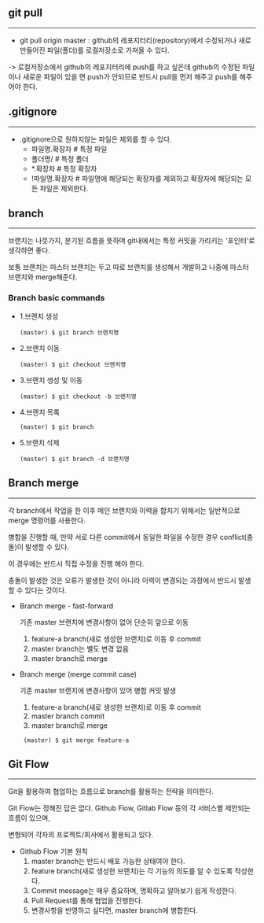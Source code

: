 ## git pull

-----------------------------

* git pull origin master : github의 레포지터리(repository)에서 수정되거나 새로 만들어진 파일(폴더)를 로컬저장소로 가져올 수 있다.

-> 로컬저장소에서 github의 레포지터리에 push를 하고 싶은데  github의 수정된 파일이나 새로운 파일이 있을 면 push가 안되므로 반드시 pull을 먼저 해주고 push를 해주어야 한다.

## .gitignore

-------

* .gitignore으로 원하지않는 파일은 제외를 할 수 있다.
  * 파일명.확장자 \# 특정 파일
  * 폴더명/  \# 특정 폴더
  * *.확장자 \# 특정 확장자
  * !파일명.확장자 \# 파일명에 해당되는 확장자를 제외하고 확장자에 해당되는 모든 파일은 제외한다.

## branch

------------

브랜치는 나뭇가지, 분기된 흐름을 뜻하며 git내에서는 특정 커밋을 가리키는 '포인터'로 생각하면 좋다.  

보통 브랜치는 마스터 브랜치는 두고 따로 브랜치를 생성해서 개발하고 나중에 마스터 브랜치와 merge해준다.

### Branch basic commands

* 1.브랜치 생성

  `(master) $ git branch 브랜치명`

* 2.브랜치 이동

  `(master) $ git checkout 브랜치명`

* 3.브랜치 생성 및 이동

  `(master) $ git checkout -b 브랜치명`

* 4.브랜치 목록

  `(master) $ git branch`

* 5.브랜치 삭제

  `(master) $ git branch -d 브랜치명`

## Branch merge

------------------

각 branch에서 작업을 한 이후 메인 브랜치와 이력을 합치기 위해서는 일반적으로 merge 명령어를 사용한다.

병합을 진행할 때,  만약 서로 다른 commit에서 동일한 파일을 수정한 경우 conflict(충돌)이 발생할 수 있다.

이 경우에는 반드시 직접 수정을 진행 해야 한다.

충돌이 발생한 것은 오류가 발생한 것이 아니라 이력이 변경되는 과정에서 반드시 발생할 수 있다는 것이다.

* Branch merge - fast-forward

  기존 master 브랜치에 변경사항이 없어 단순히 앞으로 이동

  1. feature-a branch(새로 생성한 브랜치)로 이동 후 commit
  2. master branch는 별도 변경 없음
  3. master branch로 merge

* Branch merge (merge commit case)

  기존 master 브랜치에 변경사항이 있어 병합 커밋 발생

  1. feature-a branch(새로 생성한 브랜치)로 이동 후 commit
  2. master branch commit
  3. master branch로 merge

  ` (master) $ git merge feature-a`

## Git Flow

-------------------

Git을 활용하여 협업하는 흐름으로 branch를 활용하는 전략을 의미한다.

Git Flow는 정해진 답은 없다. Github Flow, Gitlab Flow 등의 각 서비스별 제안되는 흐름이 있으며,

변형되어 각자의 프로젝트/회사에서 활용되고 있다.

* Github Flow 기본 원칙
  1.  master branch는 반드시 배포 가능한 상태여야 한다.
  2.  feature branch(새로 생성한 브랜치)는 각 기능의 의도를 알 수 있도록 작성한다.
  3.  Commit message는 매우 중요하며, 명확하고 알아보기 쉽게 작성한다.
  4.  Pull Request를 통해 협업을 진행한다.
  5. 변경사항을 반영하고 싶다면, master branch에 병합한다.













